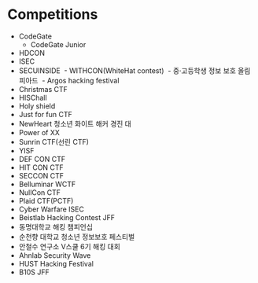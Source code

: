 # Competitions
  - CodeGate
    - CodeGate Junior
  - HDCON
  - ISEC
  - SECUINSIDE
  - WITHCON(WhiteHat contest)
  - 중·고등학생 정보 보호 올림피아드
  - Argos hacking festival
  - Christmas CTF
  - HISChall
  - Holy shield
  - Just for fun CTF
  - NewHeart 청소년 화이트 해커 경진 대
  - Power of XX
  - Sunrin CTF(선린 CTF)
  - YISF
  - DEF CON CTF
  - HIT CON CTF
  - SECCON CTF
  - Belluminar WCTF
  - NullCon CTF
  - Plaid CTF(PCTF)
  - Cyber Warfare ISEC
  - Beistlab Hacking Contest JFF
  - 동명대학교 해킹 챔피언십
  - 순천향 대학교 청소년 정보보호 페스티벌
  - 안철수 연구소 V스쿨 6기 해킹 대회
  - Ahnlab Security Wave
  - HUST Hacking Festival
  - B10S JFF
